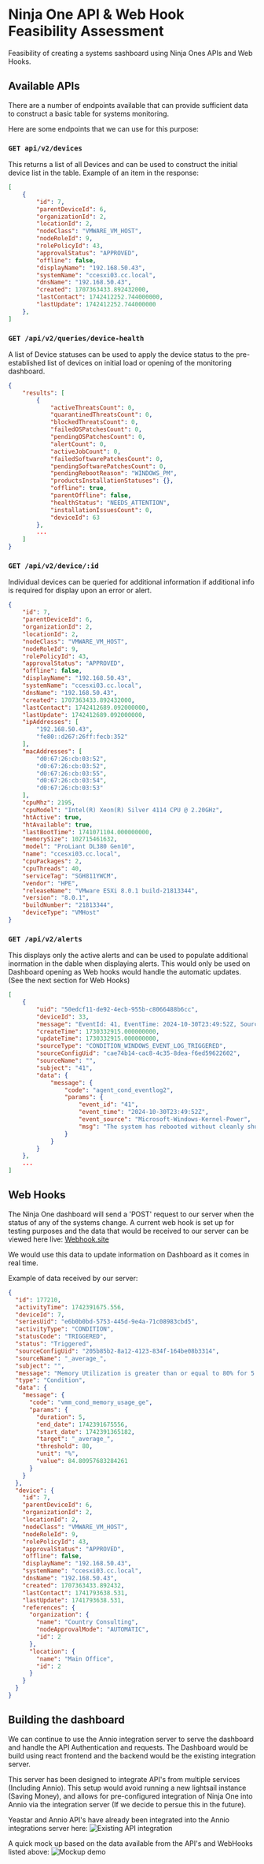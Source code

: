 # Ninja One API & Web Hook Feasibility Assessment
Feasibility of creating a systems sashboard using Ninja Ones APIs and Web Hooks.

## Available APIs
There are a number of endpoints available that can provide sufficient data to construct a basic table for systems monitoring.

Here are some endpoints that we can use for this purpose:

### `GET api/v2/devices`

This returns a list of all Devices and can be used to construct the initial device list in the table. Example of an item in the response:
```JSON
[
    {
        "id": 7,
        "parentDeviceId": 6,
        "organizationId": 2,
        "locationId": 2,
        "nodeClass": "VMWARE_VM_HOST",
        "nodeRoleId": 9,
        "rolePolicyId": 43,
        "approvalStatus": "APPROVED",
        "offline": false,
        "displayName": "192.168.50.43",
        "systemName": "ccesxi03.cc.local",
        "dnsName": "192.168.50.43",
        "created": 1707363433.892432000,
        "lastContact": 1742412252.744000000,
        "lastUpdate": 1742412252.744000000
    },
]
```

### `GET /api/v2/queries/device-health`
A list of Device statuses can be used to apply the device status to the pre-established list of devices on initial load or opening of the monitoring dashboard.
```JSON
{
    "results": [
        {
            "activeThreatsCount": 0,
            "quarantinedThreatsCount": 0,
            "blockedThreatsCount": 0,
            "failedOSPatchesCount": 0,
            "pendingOSPatchesCount": 0,
            "alertCount": 0,
            "activeJobCount": 0,
            "failedSoftwarePatchesCount": 0,
            "pendingSoftwarePatchesCount": 0,
            "pendingRebootReason": "WINDOWS_PM",
            "productsInstallationStatuses": {},
            "offline": true,
            "parentOffline": false,
            "healthStatus": "NEEDS_ATTENTION",
            "installationIssuesCount": 0,
            "deviceId": 63
        },
        ...
    ]
}
```

### `GET /api/v2/device/:id`
Individual devices can be queried for additional information if additional info is required for display upon an error or alert.
```JSON
{
    "id": 7,
    "parentDeviceId": 6,
    "organizationId": 2,
    "locationId": 2,
    "nodeClass": "VMWARE_VM_HOST",
    "nodeRoleId": 9,
    "rolePolicyId": 43,
    "approvalStatus": "APPROVED",
    "offline": false,
    "displayName": "192.168.50.43",
    "systemName": "ccesxi03.cc.local",
    "dnsName": "192.168.50.43",
    "created": 1707363433.892432000,
    "lastContact": 1742412689.092000000,
    "lastUpdate": 1742412689.092000000,
    "ipAddresses": [
        "192.168.50.43",
        "fe80::d267:26ff:fecb:352"
    ],
    "macAddresses": [
        "d0:67:26:cb:03:52",
        "d0:67:26:cb:03:52",
        "d0:67:26:cb:03:55",
        "d0:67:26:cb:03:54",
        "d0:67:26:cb:03:53"
    ],
    "cpuMhz": 2195,
    "cpuModel": "Intel(R) Xeon(R) Silver 4114 CPU @ 2.20GHz",
    "htActive": true,
    "htAvailable": true,
    "lastBootTime": 1741071104.000000000,
    "memorySize": 102715461632,
    "model": "ProLiant DL380 Gen10",
    "name": "ccesxi03.cc.local",
    "cpuPackages": 2,
    "cpuThreads": 40,
    "serviceTag": "SGH811YWCM",
    "vendor": "HPE",
    "releaseName": "VMware ESXi 8.0.1 build-21813344",
    "version": "8.0.1",
    "buildNumber": "21813344",
    "deviceType": "VMHost"
}
```

### `GET /api/v2/alerts`
This displays only the active alerts and can be used to populate additional inormation in the dable when displaying alerts. This would only be used on Dashboard opening as Web hooks would handle the automatic updates. (See the next section for Web Hooks)
```JSON
[
    {
        "uid": "50edcf11-de92-4ecb-955b-c8066488b6cc",
        "deviceId": 33,
        "message": "EventId: 41, EventTime: 2024-10-30T23:49:52Z, Source: Microsoft-Windows-Kernel-Power, Message: The system has rebooted without cleanly shutting down first. This error could be caused if the system stopped responding, crashed, or lost power unexpectedly.",
        "createTime": 1730332915.000000000,
        "updateTime": 1730332915.000000000,
        "sourceType": "CONDITION_WINDOWS_EVENT_LOG_TRIGGERED",
        "sourceConfigUid": "cae74b14-cac8-4c35-8dea-f6ed59622602",
        "sourceName": "",
        "subject": "41",
        "data": {
            "message": {
                "code": "agent_cond_eventlog2",
                "params": {
                    "event_id": "41",
                    "event_time": "2024-10-30T23:49:52Z",
                    "event_source": "Microsoft-Windows-Kernel-Power",
                    "msg": "The system has rebooted without cleanly shutting down first. This error could be caused if the system stopped responding, crashed, or lost power unexpectedly."
                }
            }
        }
    },
    ...
]
```

## Web Hooks
The Ninja One dashboard will send a 'POST' request to our server when the status of any of the systems change. A current web hook is set up for testing purposes and the data that would be received to our server can be viewed here live: [Webhook.site](https://webhook.site/#!/view/a0385642-4a38-430d-a9c2-6b28d8f55a3b/5ea1ee98-6906-4e67-ae8f-2c1f7c31ac2c/1)

We would use this data to update information on Dashboard as it comes in real time.

Example of data received by our server:
```JSON
{
  "id": 177210,
  "activityTime": 1742391675.556,
  "deviceId": 7,
  "seriesUid": "e6b0b0bd-5753-445d-9e4a-71c08983cbd5",
  "activityType": "CONDITION",
  "statusCode": "TRIGGERED",
  "status": "Triggered",
  "sourceConfigUid": "205b85b2-8a12-4123-834f-164be08b3314",
  "sourceName": "_average_",
  "subject": "",
  "message": "Memory Utilization is greater than or equal to 80% for 5 minutes",
  "type": "Condition",
  "data": {
    "message": {
      "code": "vmm_cond_memory_usage_ge",
      "params": {
        "duration": 5,
        "end_date": 1742391675556,
        "start_date": 1742391365182,
        "target": "_average_",
        "threshold": 80,
        "unit": "%",
        "value": 84.80957683284261
      }
    }
  },
  "device": {
    "id": 7,
    "parentDeviceId": 6,
    "organizationId": 2,
    "locationId": 2,
    "nodeClass": "VMWARE_VM_HOST",
    "nodeRoleId": 9,
    "rolePolicyId": 43,
    "approvalStatus": "APPROVED",
    "offline": false,
    "displayName": "192.168.50.43",
    "systemName": "ccesxi03.cc.local",
    "dnsName": "192.168.50.43",
    "created": 1707363433.892432,
    "lastContact": 1741793638.531,
    "lastUpdate": 1741793638.531,
    "references": {
      "organization": {
        "name": "Country Consulting",
        "nodeApprovalMode": "AUTOMATIC",
        "id": 2
      },
      "location": {
        "name": "Main Office",
        "id": 2
      }
    }
  }
}
```

## Building the dashboard
We can continue to use the Annio integration server to serve the dashboard and handle the API Authentication and requests. The Dashboard would be build using react frontend and the backend would be the existing integration server.

This server has been designed to integrate API's from multiple services (Including Annio). This setup would avoid running a new lightsail instance (Saving Money), and allows for pre-configured integration of Ninja One into Annio via the integration server (If we decide to persue this in the future).

Yeastar and Annio API's have already been integrated into the Annio integrations server here:
![Existing API integration](./annio-server.png)

A quick mock up based on the data available from the API's and WebHooks listed above:
![Mockup demo](./demo.png)